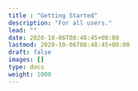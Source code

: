 ```yaml
---
title : "Getting Started"
description: "For all users."
lead: ""
date: 2020-10-06T08:48:45+00:00
lastmod: 2020-10-06T08:48:45+00:00
draft: false
images: []
type: docs
weight: 1000
---
```

